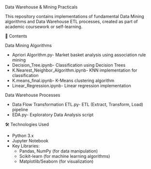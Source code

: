 Data Warehouse & Mining Practicals

This repository contains implementations of fundamental Data Mining algorithms and Data Warehouse ETL processes, created as part of academic coursework or self-learning.

📂 Contents

Data Mining Algorithms
- Apriori Algorithm.py- Market basket analysis using association rule mining
- Decision_Tree.ipynb- Classification using Decision Trees
- K.Nearest_Neighbor_Algorithm.ipynb- KNN implementation for classification
- K.means_final.ipynb- K-Means clustering algorithm
- Linear_Regression.ipynb- Linear regression implementation

Data Warehouse Processes
- Data Flow Transformation ETL.py- ETL (Extract, Transform, Load) pipeline
- EDA.py- Exploratory Data Analysis script

🛠️ Technologies Used
- Python 3.x
- Jupyter Notebook
- Key Libraries:
  - Pandas, NumPy (for data manipulation)
  - Scikit-learn (for machine learning algorithms)
  - Matplotlib/Seaborn (for visualization)
